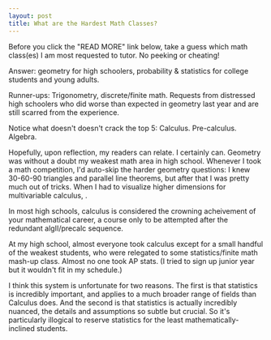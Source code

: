 ```yaml
---
layout: post
title: What are the Hardest Math Classes? 
---
```


Before you click the "READ MORE" link below, take a guess which math class(es) I am most requested to tutor. No peeking or cheating!  

Answer: geometry for high schoolers, probability & statistics for college students and young adults.  

Runner-ups: Trigonometry, discrete/finite math.  Requests from distressed high schoolers who did worse than expected in geometry last year and are still scarred from the experience. 

Notice what doesn't doesn't crack the top 5: Calculus.  Pre-calculus. Algebra.  

Hopefully, upon reflection, my readers can relate.  I certainly can.  Geometry was without a doubt my weakest math area in high school.  Whenever I took a math competition, I'd auto-skip the harder geometry questions: I knew 30-60-90 triangles and parallel line theorems, but after that I was pretty much out of tricks.  When I had to visualize higher dimensions for multivariable calculus, . 

In most high schools, calculus is considered the crowning acheivement of your mathematical career, a course only to be attempted after the redundant algII/precalc sequence.  

At my high school, almost everyone took calculus except for a small handful of the weakest students, who were relegated to some statistics/finite math mash-up class.  Almost no one took AP stats. (I tried to sign up junior year but it wouldn't fit in my schedule.)  

I think this system is unfortunate for two reasons.  The first is that statistics is incredibly important, and applies to a much broader range of fields than Calculus does.  And the second is that statistics is actually incredibly nuanced, the details and assumptions so subtle but crucial.  So it's particularly illogical to reserve statistics for the least mathematically-inclined students.
